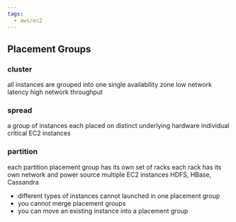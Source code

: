 ```yaml
---
tags:
  - aws/ec2
---
```

## Placement Groups
### cluster 
all instances are grouped into one single availability zone low network latency high network throughput
### spread 
a group of instances each placed on distinct underlying hardware individual critical EC2 instances
### partition 
each partition placement group has its own set of racks each rack has its own network and power source multiple EC2 instances HDFS, HBase, Cassandra 
- different types of instances cannot launched in one placement group 
- you cannot merge placement groups 
- you can move an existing instance into a placement group 